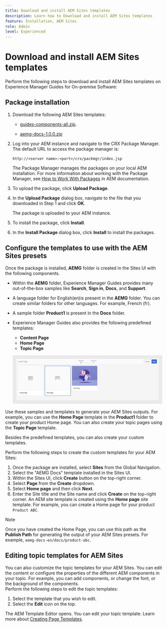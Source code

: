 ```yaml
---
title: Download and install AEM Sites templates
description: Learn how to Download and install AEM Sites templates
feature: Installation, AEM Sites
role: Admin
level: Experienced
---
```


# Download and install AEM Sites templates

Perform the following steps to download and install AEM Sites templates on Experience Manager Guides for On-premise Software:


## Package installation

1.  Download the following AEM Sites templates: 
    - [guides-components-all.zip](
https://github.com/adobe/aemg-sites-components/).

    - [aemg-docs-1.0.0.zip](https://github.com/adobe/aemg-docs)

1.  Log into your AEM instance and navigate to the CRX Package Manager. The default URL to access the package manager is:

    ```http
    http://<server name>:<port>/crx/packmgr/index.jsp
    ```

    The Package Manager manages the packages on your local AEM installation. For more information about working with the Package Manager, see [How to Work With Packages](https://helpx.adobe.com/experience-manager/6-5/sites/administering/using/package-manager.html) in AEM documentation.

1.  To upload the package, click **Upload Package**.

1.  In the **Upload Package** dialog box, navigate to the file that you downloaded in Step 1 and click **OK**.

    The package is uploaded to your AEM instance.

1.  To install the package, click **Install**.

1.  In the **Install Package** dialog box, click **Install** to install the packages. 


## Configure the templates to use with the AEM Sites presets

Once the package is installed, **AEMG** folder is created in the Sites UI with the following components. 
- Within the **AEMG** folder, Experience Manager Guides provides many out-of-the-box samples like **Search**, **Sign in**, **Docs**,  and **Support**. 
- A language folder for English(en)is present in the **AEMG** folder. You can create similar folders for other languages. For example, French (fr).   
- A sample folder **Product1** is present in the **Docs** folder.   
- Experience Manager Guides also provides the following predefined templates: 

    - **Content Page**
    - **Home Page**
    - **Topic Page**
   
   ![Sites template](assets/sites-ui-templates.png)
   
Use these samples and templates to generate your AEM Sites outputs. For example, you can use the **Home Page** template in the **Product1** folder to create your product Home page. You can also create your topic pages using the **Topic Page** template.


Besides the predefined templates, you can also create your custom templates.

Perform the following steps to create the custom templates for your AEM Sites:  
1. Once the package are installed, select **Sites** from the Global Navigation.
1. Select the "AEMG Docs" template installed in the Sites UI.
1. Within the Sites UI, click **Create** button on the top-right corner.
1. Select **Page** from the **Create** dropdown.
1. Select **Home page** and then click **Next**. 
1. Enter the Site title and the Site name and click **Create** on the top-right corner. An AEM site template is created using the **Home page** site template. For example, you can create a Home page for your product `Product ABC`.


>[!NOTE]
>
>Once you have created the Home Page, you can use this path as the **Publish Path** for generating the output of your AEM Sites presets. For example, `aemg-docs-en/docs/product-abc`.

## Editing topic templates for AEM Sites

You can also customize the topic templates for your AEM Sites. You can edit the content or configure the properties of the different AEM components in your topic. For example, you can add components, or change the font, or the background of the components.  
Perform the following steps to edit the topic templates:
1. Select the template that you wish to edit. 
1. Select the **Edit** icon on the top.

The AEM Template Editor opens. You can edit your topic template. Learn more about [Creating Page Templates](https://experienceleague.adobe.com/en/docs/experience-manager-65/content/sites/authoring/siteandpage/templates#editing-a-template-structure-template-author).





